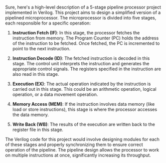 Sure, here's a high-level description of a 5-stage pipeline processor project implemented in Verilog. This project aims to design a simplified version of a pipelined microprocessor. The microprocessor is divided into five stages, each responsible for a specific operation:

1. **Instruction Fetch (IF)**: In this stage, the processor fetches the instruction from memory. The Program Counter (PC) holds the address of the instruction to be fetched. Once fetched, the PC is incremented to point to the next instruction.

2. **Instruction Decode (ID)**: The fetched instruction is decoded in this stage. The control unit interprets the instruction and generates the appropriate control signals. The registers specified in the instruction are also read in this stage.

3. **Execution (EX)**: The actual operation indicated by the instruction is carried out in this stage. This could be an arithmetic operation, logical operation, or a data movement operation.

4. **Memory Access (MEM)**: If the instruction involves data memory (like load or store instructions), this stage is where the processor accesses the data memory.

5. **Write Back (WB)**: The results of the execution are written back to the register file in this stage.

The Verilog code for this project would involve designing modules for each of these stages and properly synchronizing them to ensure correct operation of the pipeline. The pipeline design allows the processor to work on multiple instructions at once, significantly increasing its throughput.
